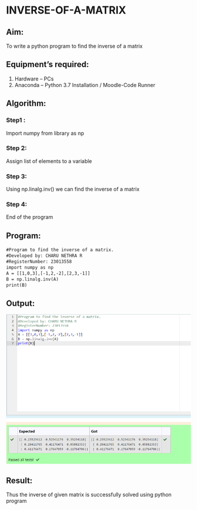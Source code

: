 # INVERSE-OF-A-MATRIX
## Aim:
To write a python program to find the inverse of a matrix
## Equipment’s required:
1. 	Hardware – PCs
2. 	Anaconda – Python 3.7 Installation / Moodle-Code Runner
## Algorithm:
### Step1 : 
Import numpy from library as np
### Step 2: 
Assign list of elements to a variable 
### Step 3: 
Using np.linalg.inv() we can find the inverse of a matrix
### Step 4: 
End of the program
## Program:
~~~
#Program to find the inverse of a matrix.
#Developed by: CHARU NETHRA R
#RegisterNumber: 23013558
import numpy as np
A = [[1,0,3],[-1,2,-2],[2,3,-1]]
B = np.linalg.inv(A)
print(B)
~~~
## Output:
![output](/inverse_output.png)
## Result:
Thus the inverse of given matrix is successfully solved using python program

